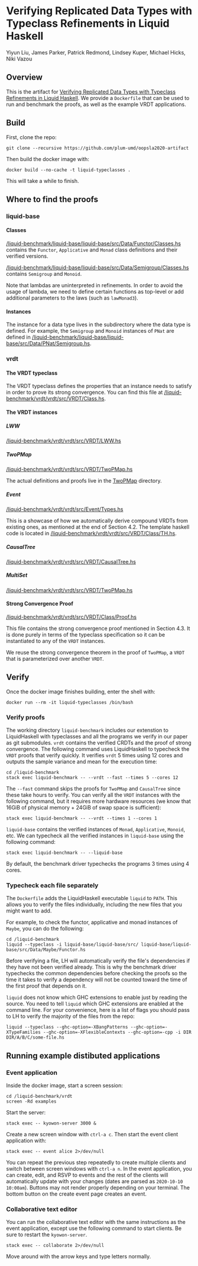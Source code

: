 # Verifying Replicated Data Types with Typeclass Refinements in Liquid Haskell

Yiyun Liu, James Parker, Patrick Redmond, Lindsey Kuper, Michael Hicks, Niki Vazou

## Overview

This is the artifact for [Verifying Replicated Data Types with Typeclass Refinements in Liquid Haskell](http://www.cs.umd.edu/~mwh/papers/liu20typeclasses.html). 
We provide a `Dockerfile` that can be used to run and benchmark the proofs, as well as the example VRDT applications. 

## Build
First, clone the repo:
```
git clone --recursive https://github.com/plum-umd/oopsla2020-artifact
```
Then build the docker image with:
```
docker build --no-cache -t liquid-typeclasses .
```
This will take a while to finish.

## Where to find the proofs
### liquid-base
#### Classes
[/liquid-benchmark/liquid-base/liquid-base/src/Data/Functor/Classes.hs](https://github.com/plum-umd/liquid-base/tree/13d42192f3f1e4ec10616cb9dc978320ef02cb17/liquid-base/src/Data/Functor/Classes.hs) contains the `Functor`, `Applicative` and `Monad` class definitions and their verified versions.

[/liquid-benchmark/liquid-base/liquid-base/src/Data/Semigroup/Classes.hs](https://github.com/plum-umd/liquid-base/tree/13d42192f3f1e4ec10616cb9dc978320ef02cb17/liquid-base/src/Data/Semigroup/Classes.hs) contains `Semigroup` and `Monoid`.

Note that lambdas are uninterpreted in refinements. In order to avoid the usage of lambda, we need to define certain functions as top-level or add additional parameters to the laws (such as `lawMonad3`).

#### Instances
The instance for a data type lives in the subdirectory where the data type is defined. For example, the `Semigroup` and `Monoid` instances of `PNat` are defined in [/liquid-benchmark/liquid-base/liquid-base/src/Data/PNat/Semigroup.hs](https://github.com/plum-umd/liquid-base/tree/13d42192f3f1e4ec10616cb9dc978320ef02cb17/liquid-base/src/Data/PNat/Semigroup.hs).


### vrdt
#### The VRDT typeclass
The VRDT typeclass defines the properties that an instance needs to satisfy in order to prove its strong convergence. You can find this file at [/liquid-benchmark/vrdt/vrdt/src/VRDT/Class.hs](https://github.com/jprider63/vrdt/tree/aa5ff450e5f05ec3316c86dd92ea3fae822dcf07/vrdt/src/VRDT/Class.hs#L29).

#### The VRDT instances
##### LWW
[/liquid-benchmark/vrdt/vrdt/src/VRDT/LWW.hs](https://github.com/jprider63/vrdt/tree/aa5ff450e5f05ec3316c86dd92ea3fae822dcf07/vrdt/src/VRDT/LWW.hs)
##### TwoPMap
[/liquid-benchmark/vrdt/vrdt/src/VRDT/TwoPMap.hs](https://github.com/jprider63/vrdt/tree/aa5ff450e5f05ec3316c86dd92ea3fae822dcf07/vrdt/src/VRDT/TwoPMap.hs)

The actual definitions and proofs live in the [TwoPMap](https://github.com/jprider63/vrdt/tree/aa5ff450e5f05ec3316c86dd92ea3fae822dcf07/vrdt/src/VRDT/TwoPMap) directory. 

##### Event
[/liquid-benchmark/vrdt/vrdt/src/Event/Types.hs](https://github.com/jprider63/vrdt/tree/aa5ff450e5f05ec3316c86dd92ea3fae822dcf07/vrdt/src/Event/Types.hs)

This is a showcase of how we automatically derive compound VRDTs from existing ones, as mentioned at the end of Section 4.2. The template haskell code is located in [/liquid-benchmark/vrdt/vrdt/src/VRDT/Class/TH.hs](https://github.com/jprider63/vrdt/tree/aa5ff450e5f05ec3316c86dd92ea3fae822dcf07/vrdt/src/VRDT/Class/TH.hs).

##### CausalTree
[/liquid-benchmark/vrdt/vrdt/src/VRDT/CausalTree.hs](https://github.com/jprider63/vrdt/tree/aa5ff450e5f05ec3316c86dd92ea3fae822dcf07/vrdt/src/VRDT/CausalTree.hs)

##### MultiSet
[/liquid-benchmark/vrdt/vrdt/src/VRDT/TwoPMap.hs](https://github.com/jprider63/vrdt/tree/aa5ff450e5f05ec3316c86dd92ea3fae822dcf07/vrdt/src/VRDT/TwoPMap.hs)

#### Strong Convergence Proof
[/liquid-benchmark/vrdt/vrdt/src/VRDT/Class/Proof.hs](https://github.com/jprider63/vrdt/tree/aa5ff450e5f05ec3316c86dd92ea3fae822dcf07/vrdt/src/VRDT/Class/Proof.hs#L15)

This file contains the strong convergence proof mentioned in Section 4.3. It is done purely in terms of the typeclass specification so it can be instantiated to any of the `VRDT` instances.

We reuse the strong convergence theorem in the proof of `TwoPMap`, a `VRDT` that is parameterized over another `VRDT`.

## Verify
Once the docker image finishes building, enter the shell with:
```
docker run --rm -it liquid-typeclasses /bin/bash
```

### Verify proofs

The working directory `liquid-benchmark` includes our extenstion to LiquidHaskell with typeclasses and all the programs we verify in our paper as git submodules. 
`vrdt` contains the verified CRDTs and the proof of strong convergence. The following command uses LiquidHaskell to typecheck the `VRDT` proofs that verify quickly. It verifies `vrdt` 5 times using 12 cores and outputs the sample variance and mean for the execution time:
```
cd /liquid-benchmark
stack exec liquid-benchmark -- --vrdt --fast --times 5 --cores 12
```

The `--fast` command skips the proofs for `TwoPMap` and `CausalTree` since these take hours to verify. You can verify all the `VRDT` instances with the following command, but it requires more hardware resources (we know that 16GiB of physical memory + 24GiB of swap space is sufficient):
```
stack exec liquid-benchmark -- --vrdt --times 1 --cores 1
```

`liquid-base` contains the verified instances of `Monad`, `Applicative`, `Monoid`, etc. 
We can typecheck all the verified instances in `liquid-base` using the following command:
```
stack exec liquid-benchmark -- --liquid-base
```
By default, the benchmark driver typechecks the programs 3 times using 4 cores.


### Typecheck each file separately

The `Dockerfile` adds the LiquidHaskell executable `liquid` to `PATH`. This allows you to verify the files individually, including the new files that you might want to add.

For example, to check the functor, applicative and monad instances of `Maybe`, you can do the following:
```
cd /liquid-benchmark
liquid --typeclass -i liquid-base/liquid-base/src/ liquid-base/liquid-base/src/Data/Maybe/Functor.hs 
```

Before verifying a file, LH will automatically verify the file's dependencies if they have not been verified already. This is why the benchmark driver typechecks the common dependencies before checking the proofs so the time it takes to verify a dependency will not be counted toward the time of the first proof that depends on it.

`liquid` does not know which GHC extensions to enable just by reading the source. You need to tell `liquid` which GHC extensions are enabled at the command line. For your convenience, here is a list of flags you should pass to LH to verify the majority of the files from the repo:
```
liquid --typeclass --ghc-option=-XBangPatterns --ghc-option=-XTypeFamilies --ghc-option=-XFlexibleContexts --ghc-option=-cpp -i DIR DIR/A/B/C/some-file.hs
```

## Running example distibuted applications
### Event application
Inside the docker image, start a screen session:
```
cd /liquid-benchmark/vrdt
screen -Rd examples
```

Start the server:
```
stack exec -- kyowon-server 3000 &
```

Create a new screen window with `ctrl-a c`. Then start the event client application with:
```
stack exec -- event alice 2>/dev/null
```

You can repeat the previous step repeatedly to create multiple clients and switch between screen windows with `ctrl-a n`. 
In the event application, you can create, edit, and RSVP to events and the rest of the clients will automatically update with your changes (dates are parsed as `2020-10-10 10:00am`).
Buttons may not render properly depending on your terminal.
The bottom button on the create event page creates an event.

### Collaborative text editor

You can run the collaborative text editor with the same instructions as the event application, except use the following command to start clients. Be sure to restart the `kyowon-server`.
```
stack exec -- collaborate 2>/dev/null
```

Move around with the arrow keys and type letters normally. 


